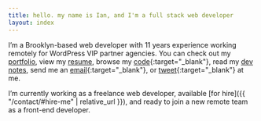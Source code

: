 ```yaml
---
title: hello. my name is Ian, and I'm a full stack web developer
layout: index
---
```


I’m a Brooklyn-based web developer with 11 years experience working remotely for WordPress VIP partner agencies. You can check out my [portfolio](/portfolio/), view my [resume](/resume/), browse my [code](https://github.com/ian-pvd?tab=repositories&sort=){:target="_blank"}, read my [dev notes](/posts/), send me an [email](mailto:ianpvd+gh@gmail.com){:target="_blank"}, or [tweet](https://www.twitter.com/ian_pvd){:target="_blank"} at me.

I’m currently working as a freelance web developer, available [for hire]({{ "/contact/#hire-me" | relative_url }}), and ready to join a new remote team as a front-end developer.

